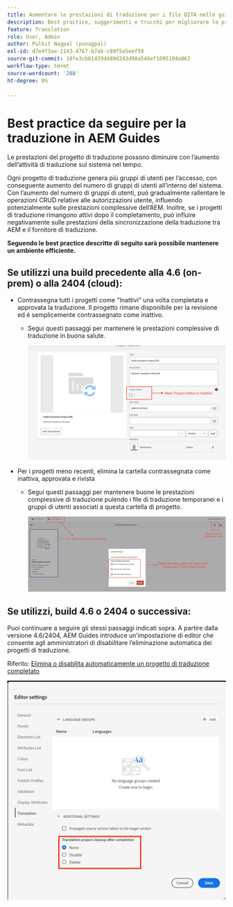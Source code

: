 ```yaml
---
title: Aumentare le prestazioni di traduzione per i file DITA nelle guide AEM
description: Best practice, suggerimenti e trucchi per migliorare le prestazioni dei progetti di traduzione DITA in AEM Guides
feature: Translation
role: User, Admin
author: Pulkit Nagpal (punagpal)
exl-id: d7e4f3ae-2143-4767-b7ab-c89f5e5eef59
source-git-commit: 18fe3cbb1439d489d243d98a546ef1095104a863
workflow-type: tm+mt
source-wordcount: '288'
ht-degree: 0%

---
```


# Best practice da seguire per la traduzione in AEM Guides

Le prestazioni del progetto di traduzione possono diminuire con l’aumento dell’attività di traduzione sul sistema nel tempo.

Ogni progetto di traduzione genera più gruppi di utenti per l’accesso, con conseguente aumento del numero di gruppi di utenti all’interno del sistema. Con l’aumento del numero di gruppi di utenti, può gradualmente rallentare le operazioni CRUD relative alle autorizzazioni utente, influendo potenzialmente sulle prestazioni complessive dell’AEM. Inoltre, se i progetti di traduzione rimangono attivi dopo il completamento, può influire negativamente sulle prestazioni della sincronizzazione della traduzione tra AEM e il fornitore di traduzione.

**Seguendo le best practice descritte di seguito sarà possibile mantenere un ambiente efficiente.**

## Se utilizzi una build precedente alla 4.6 (on-prem) o alla 2404 (cloud):

- Contrassegna tutti i progetti come &quot;Inattivi&quot; una volta completata e approvata la traduzione. Il progetto rimane disponibile per la revisione ed è semplicemente contrassegnato come inattivo.
   - Segui questi passaggi per mantenere le prestazioni complessive di traduzione in buona salute.

     ![Progetto di traduzione inattivo ](../assets/translation/translation-project-image1.png)

- Per i progetti meno recenti, elimina la cartella contrassegnata come inattiva, approvata e rivista
   - Segui questi passaggi per mantenere buone le prestazioni complessive di traduzione pulendo i file di traduzione temporanei e i gruppi di utenti associati a questa cartella di progetto.

     ![Elimina progetto di traduzione e cartella ](../assets/translation/translation-project-image2.png)


## Se utilizzi, build 4.6 o 2404 o successiva:

Puoi continuare a seguire gli stessi passaggi indicati sopra. A partire dalla versione 4.6/2404, AEM Guides introduce un’impostazione di editor che consente agli amministratori di disabilitare l’eliminazione automatica dei progetti di traduzione.

Riferito: [Elimina o disabilita automaticamente un progetto di traduzione completato](https://experienceleague.adobe.com/en/docs/experience-manager-guides/using/user-guide/author-content/create-preview-topics/author-content-aem-guides/work-with-web-editor/translate-documents-web-editor#automatically-delete-or-disable-a-completed-translation-project)

![Impostazioni automatizzate per eliminare e disabilitare il progetto di traduzione in AEM Guides ](../assets/translation/translation-project-image3.png)
